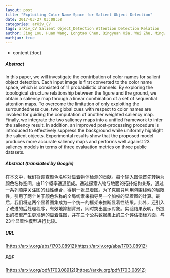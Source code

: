 ```yaml
---
layout: post
title: "Exploiting Color Name Space for Salient Object Detection"
date: 2017-03-27 03:08:58
categories: arXiv_CV
tags: arXiv_CV Salient Object_Detection Attention Detection Relation
author: Jing Lou, Huan Wang, Longtao Chen, Qingyuan Xia, Wei Zhu, Mingwu Ren
mathjax: true
---
```


* content
{:toc}

##### Abstract
In this paper, we will investigate the contribution of color names for salient object detection. Each input image is first converted to the color name space, which is consisted of 11 probabilistic channels. By exploring the topological structure relationship between the figure and the ground, we obtain a saliency map through a linear combination of a set of sequential attention maps. To overcome the limitation of only exploiting the surroundedness cue, two global cues with respect to color names are invoked for guiding the computation of another weighted saliency map. Finally, we integrate the two saliency maps into a unified framework to infer the saliency result. In addition, an improved post-processing procedure is introduced to effectively suppress the background while uniformly highlight the salient objects. Experimental results show that the proposed model produces more accurate saliency maps and performs well against 23 saliency models in terms of three evaluation metrics on three public datasets.

##### Abstract (translated by Google)
在本文中，我们将调查颜色名称对显着物体检测的贡献。每个输入图像首先转换为颜色名称空间，由11个概率通道组成。通过探索人物与地面的拓扑结构关系，通过一系列顺序关注图的线性组合，得到一张显着图。为了克服只利用包围线索的局限性，引用了两个关于颜色名称的全局线索来指导另一个加权的显着图的计算。最后，我们将这两个显着图集成为一个统一的框架来推断显着性结果。此外，还引入了改进的后处理程序，有效地抑制背景，同时突出显示对象。实验结果表明，所提出的模型产生更准确的显着性图，并在三个公共数据集上的三个评估指标方面，与23个显着性模型进行比较。

##### URL
[https://arxiv.org/abs/1703.08912](https://arxiv.org/abs/1703.08912)

##### PDF
[https://arxiv.org/pdf/1703.08912](https://arxiv.org/pdf/1703.08912)

